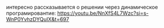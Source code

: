 интересно рассказывается о решении через динамическое програмировантие: https://youtu.be/NnXfS4L7Wzc?si=s-WnP0YvhzDYQuIX&t=697
